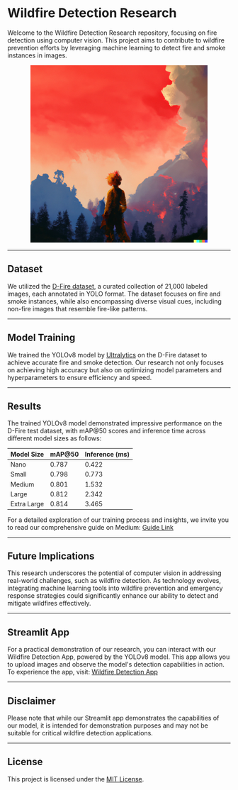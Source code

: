 # Wildfire Detection Research

Welcome to the Wildfire Detection Research repository, focusing on fire detection using computer vision. This project aims to contribute to wildfire prevention efforts by leveraging machine learning to detect fire and smoke instances in images.

<p align="center">
  <img src="dalle-logos/logo2.png" alt="Logo" width="400">
</p>

---

## Dataset

We utilized the [D-Fire dataset](https://github.com/gaiasd/DFireDataset), a curated collection of 21,000 labeled images, each annotated in YOLO format. The dataset focuses on fire and smoke instances, while also encompassing diverse visual cues, including non-fire images that resemble fire-like patterns.

---

## Model Training

We trained the YOLOv8 model by [Ultralytics](https://github.com/ultralytics/ultralytics) on the D-Fire dataset to achieve accurate fire and smoke detection. Our research not only focuses on achieving high accuracy but also on optimizing model parameters and hyperparameters to ensure efficiency and speed.

---

## Results

The trained YOLOv8 model demonstrated impressive performance on the D-Fire test dataset, with mAP@50 scores and inference time across different model sizes as follows:

| Model Size  | mAP@50 | Inference (ms) |
|-------------|--------|----------------|
| Nano        | 0.787  |     0.422      |
| Small       | 0.798  |     0.773      |
| Medium      | 0.801  |     1.532      |
| Large       | 0.812  |     2.342      |
| Extra Large | 0.814  |     3.465      |

For a detailed exploration of our training process and insights, we invite you to read our comprehensive guide on Medium: [Guide Link](https://medium.com/your-article-link)

---

## Future Implications

This research underscores the potential of computer vision in addressing real-world challenges, such as wildfire detection. As technology evolves, integrating machine learning tools into wildfire prevention and emergency response strategies could significantly enhance our ability to detect and mitigate wildfires effectively.

---

## Streamlit App

For a practical demonstration of our research, you can interact with our Wildfire Detection App, powered by the YOLOv8 model. This app allows you to upload images and observe the model's detection capabilities in action. To experience the app, visit: [Wildfire Detection App](https://wildfire-detection.streamlit.app)

---

## Disclaimer

Please note that while our Streamlit app demonstrates the capabilities of our model, it is intended for demonstration purposes and may not be suitable for critical wildfire detection applications.

---

## License

This project is licensed under the [MIT License](LICENSE).
